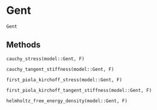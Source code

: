 # Gent

```@docs
Gent
```

## Methods

```@docs
cauchy_stress(model::Gent, F)
```

```@docs
cauchy_tangent_stiffness(model::Gent, F)
```

```@docs
first_piola_kirchoff_stress(model::Gent, F)
```

```@docs
first_piola_kirchoff_tangent_stiffness(model::Gent, F)
```

```@docs
helmholtz_free_energy_density(model::Gent, F)
```
